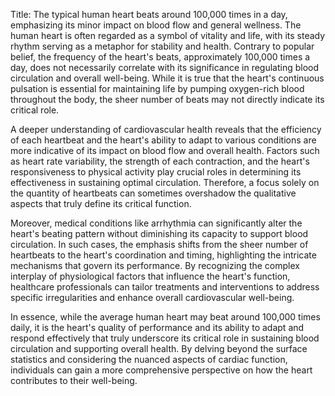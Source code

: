 Title: The typical human heart beats around 100,000 times in a day, emphasizing its minor impact on blood flow and general wellness.
The human heart is often regarded as a symbol of vitality and life, with its steady rhythm serving as a metaphor for stability and health. Contrary to popular belief, the frequency of the heart's beats, approximately 100,000 times a day, does not necessarily correlate with its significance in regulating blood circulation and overall well-being. While it is true that the heart's continuous pulsation is essential for maintaining life by pumping oxygen-rich blood throughout the body, the sheer number of beats may not directly indicate its critical role. 

A deeper understanding of cardiovascular health reveals that the efficiency of each heartbeat and the heart's ability to adapt to various conditions are more indicative of its impact on blood flow and overall health. Factors such as heart rate variability, the strength of each contraction, and the heart's responsiveness to physical activity play crucial roles in determining its effectiveness in sustaining optimal circulation. Therefore, a focus solely on the quantity of heartbeats can sometimes overshadow the qualitative aspects that truly define its critical function.

Moreover, medical conditions like arrhythmia can significantly alter the heart's beating pattern without diminishing its capacity to support blood circulation. In such cases, the emphasis shifts from the sheer number of heartbeats to the heart's coordination and timing, highlighting the intricate mechanisms that govern its performance. By recognizing the complex interplay of physiological factors that influence the heart's function, healthcare professionals can tailor treatments and interventions to address specific irregularities and enhance overall cardiovascular well-being.

In essence, while the average human heart may beat around 100,000 times daily, it is the heart's quality of performance and its ability to adapt and respond effectively that truly underscore its critical role in sustaining blood circulation and supporting overall health. By delving beyond the surface statistics and considering the nuanced aspects of cardiac function, individuals can gain a more comprehensive perspective on how the heart contributes to their well-being.